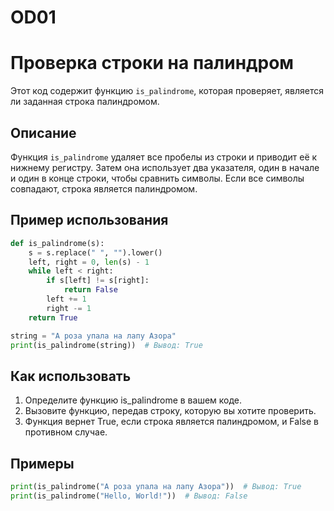 # OD01
 
# Проверка строки на палиндром

Этот код содержит функцию `is_palindrome`, которая проверяет, является ли заданная строка палиндромом.

## Описание

Функция `is_palindrome` удаляет все пробелы из строки и приводит её к нижнему регистру. Затем она использует два указателя, один в начале и один в конце строки, чтобы сравнить символы. Если все символы совпадают, строка является палиндромом.

## Пример использования

```python
def is_palindrome(s):
    s = s.replace(" ", "").lower()
    left, right = 0, len(s) - 1
    while left < right:
        if s[left] != s[right]:
            return False
        left += 1
        right -= 1
    return True

string = "А роза упала на лапу Азора"
print(is_palindrome(string))  # Вывод: True
```

## Как использовать

1. Определите функцию is_palindrome в вашем коде.
2. Вызовите функцию, передав строку, которую вы хотите проверить.
3. Функция вернет True, если строка является палиндромом, и False в противном случае.

## Примеры

```python
print(is_palindrome("А роза упала на лапу Азора"))  # Вывод: True
print(is_palindrome("Hello, World!"))  # Вывод: False
```